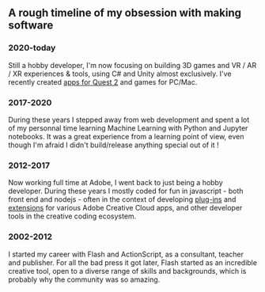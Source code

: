 ## A rough timeline of my obsession with making software

### 2020-today

Still a hobby developer, I'm now focusing on building 3D games and VR / AR / XR experiences & tools, using C# and Unity almost exclusively. I've recently created [apps for Quest 2](https://sidequestvr.com/app/6643/contour-demo) and games for PC/Mac.

### 2017-2020

During these years I stepped away from web development and spent a lot of my personnal time learning Machine Learning with Python and Jupyter notebooks. It was a great experience from a learning point of view, even though I'm afraid I didn't build/release anything special out of it !

### 2012-2017

Now working full time at Adobe, I went back to just being a hobby developer. During these years I mostly coded for fun in javascript - both front end and nodejs - often in the context of developing [plug-ins](https://github.com/davidderaedt/SVG-NOW) and [extensions](https://github.com/davidderaedt/Illustrator-Layer-Exporter) for various Adobe Creative Cloud apps, and other developer tools in the creative coding ecosystem. 

### 2002-2012

I started my career with Flash and ActionScript, as a consultant, teacher and publisher. For all the bad press it got later, Flash started as an incredible creative tool, open to a diverse range of skills and backgrounds, which is probably why the community was so amazing. 


